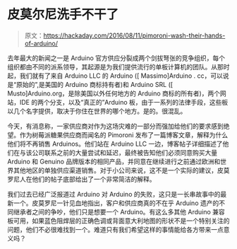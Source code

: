 # 皮莫尔尼洗手不干了

> 原文：<https://hackaday.com/2016/08/11/pimoroni-wash-their-hands-of-arduino/>

去年最大的新闻之一是 Arduino 官方供应分裂成两个剑拔弩张的竞争组织，每个组织都由不同的派系领导，其起源是为我们提供流行的单板计算机的团队。从那时起，我们就有了来自 Arduino LLC 的 Arduino ([ Massimo]Arduino . cc，可以说是“原始的”,是美国的 Arduino 商标持有者)和 Arduino SRL ([ Musto]Arduino.org，是除美国以外任何地方的 Arduino 商标的所有者)，两个网站，IDE 的两个分支，以及“真正的”Arduino 板，由于一系列的法律手段，这些板以几个名字提供，取决于你住在世界的哪个地方。是的。很混乱。

今天，有消息称，一家供应商对作为这场灾难的一部分而强加给他们的要求感到绝望。作为树莓派糖果供应商而闻名的 Pimoroni 发布了一篇博客文章，解释为什么他们将不再销售 Arduinos。他们站在 Arduino LLC 一边，博客帖子详细描述了他们在与该公司联系之前的大量尝试和延迟，最终被告知他们必须同意购买大量 Arduino 和 Genuino 品牌版本的相同产品，并同意在继续进行之前通过欧洲和世界其他地区的单独供应渠道销售。对于小公司来说，这不是一个实际的建议，皮莫罗尼人在他们的帖子底部给出了一个非常简洁的解释。

我们过去已经广泛报道过 Arduino 对 Arduino 的失败，这只是一长串故事中的最新一个。皮莫罗尼一针见血地指出，客户和供应商真的不在乎 Arduino 遗产的不同继承者之间的争吵，他们只是想要一个 Arduino。有这么多其他 Arduino 兼容板可用，如果蓝色阻焊层的正确色调或背面意大利地图的形状不是一个特别关注的问题，他们不必很难找到一个。难道只有我们希望这样的事情能给各方带来一点意义吗？